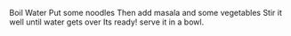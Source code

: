 Boil Water
Put some noodles
Then add masala and some vegetables
Stir it well until water gets over 
Its ready!
serve it in a bowl.
